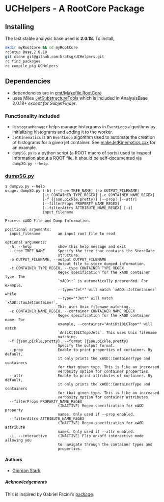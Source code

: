 # UCHelpers - A RootCore Package

## Installing
The last stable analysis base used is **2.0.18**. To install,
```bash
mkdir myRootCore && cd myRootCore
rcSetup Base,2.0.18
git clone git@github.com:kratsg/UCHelpers.git
rc find_packages
rc compile_pkg UCHelpers
```

## Dependencies
 - dependencies are in [cmt/Makefile.RootCore](cmt/Makefile.RootCore)
 - uses Miles [JetSubstructureTools](https://github.com/mileswu/JetSubstructureTools) which is included in AnalysisBase 2.0.18+ _except for SubjetFinder_.

### Functionality Included
 - `HistogramManager` helps manage histograms in `EventLoop` algorithms by initializing histograms and adding it to the worker.
 - `JetKinematics` is an `EventLoop` algorithm used to automate the creation of histograms for a given jet container. See [makeJetKinematics.cxx](util/makeJetKinematics.cxx) for an example.
 - `dumpSG.py` is a python script (a ROOT macro of sorts) used to inspect information about a ROOT file. It should be self-documented via `dumpSG.py --help`.

### [dumpSG.py](scripts/dumpSG.py)
```
$ dumpSG.py --help
usage: dumpSG.py [-h] [--tree TREE_NAME] [-o OUTPUT_FILENAME]
                 [-t CONTAINER_TYPE_REGEX] [-c CONTAINER_NAME_REGEX]
                 [-f {json,pickle,pretty}] [--prop] [--attr]
                 [--filterProps PROPERTY_NAME_REGEX]
                 [--filterAttrs ATTRIBUTE_NAME_REGEX] [-i]
                 input_filename

Process xAOD File and Dump Information.

positional arguments:
  input_filename        an input root file to read

optional arguments:
  -h, --help            show this help message and exit
  --tree TREE_NAME      Specify the tree that contains the StoreGate
                        structure.
  -o OUTPUT_FILENAME, --output OUTPUT_FILENAME
                        Output file to store dumped information.
  -t CONTAINER_TYPE_REGEX, --type CONTAINER_TYPE_REGEX
                        Regex specification for the xAOD container type. The
                        `xAOD::` is automatically preprended. For example,
                        --type="Jet*" will match `xAOD::JetContainer` while
                        --type="*Jet*" will match `xAOD::TauJetContainer`.
                        This uses Unix filename matching.
  -c CONTAINER_NAME_REGEX, --container CONTAINER_NAME_REGEX
                        Regex specification for the xAOD container name. For
                        example, --container="AntiKt10LCTopo*" will match
                        `AntiKt10LCTopoJets`. This uses Unix filename
                        matching.
  -f {json,pickle,pretty}, --format {json,pickle,pretty}
                        Specify the output format.
  --prop                Enable to print properties of container. By default,
                        it only prints the xAOD::ContainerType and containers
                        for that given type. This is like an increased
                        verbosity option for container properties.
  --attr                Enable to print attributes of container. By default,
                        it only prints the xAOD::ContainerType and containers
                        for that given type. This is like an increased
                        verbosity option for container attributes.
  --filterProps PROPERTY_NAME_REGEX
                        (INACTIVE) Regex specification for xAOD property
                        names. Only used if --prop enabled.
  --filterAttrs ATTRIBUTE_NAME_REGEX
                        (INACTIVE) Regex specification for xAOD attribute
                        names. Only used if --attr enabled.
  -i, --interactive     (INACTIVE) Flip on/off interactive mode allowing you
                        to navigate through the container types and
                        properties.
```

#### Authors
- [Giordon Stark](https://github.com/kratsg)

##### Acknowledgements
This is inspired by Gabriel Facini's [package](https://svnweb.cern.ch/trac/atlasperf/browser/CombPerf/Tracking/TrackingInDenseEnvironments/SimpleAnaxAOD/trunk/HistManager/).
